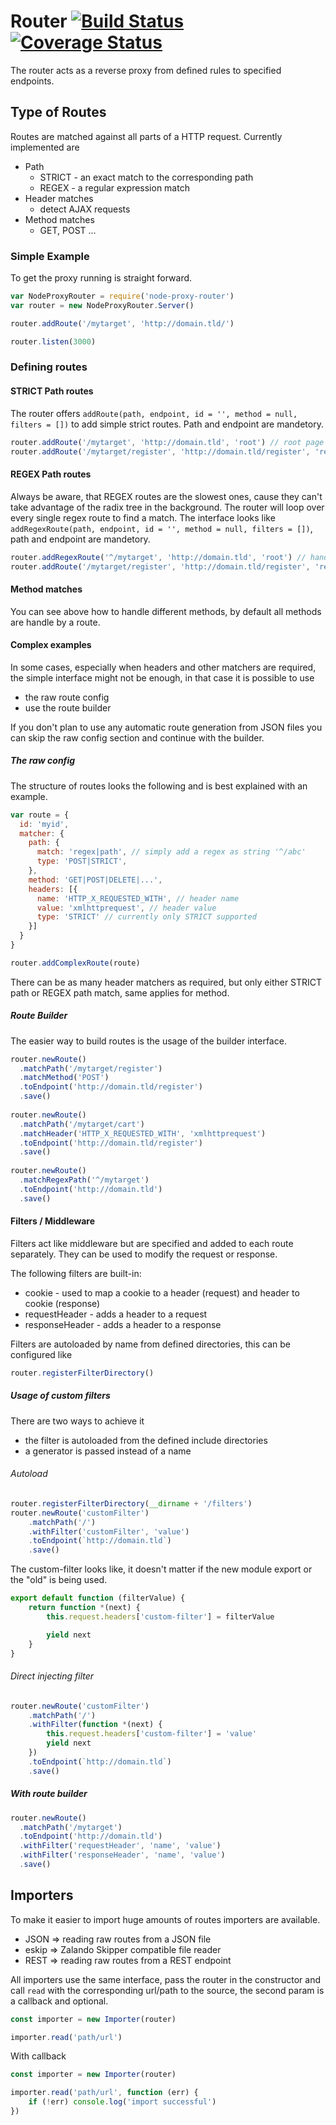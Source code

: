 # Router [![Build Status](https://travis-ci.org/evangelion1204/node-proxy-router.svg)](https://travis-ci.org/evangelion1204/node-proxy-router) [![Coverage Status](https://coveralls.io/repos/evangelion1204/node-proxy-router/badge.svg?branch=master&service=github)](https://coveralls.io/github/evangelion1204/node-proxy-router?branch=master)

The router acts as a reverse proxy from defined rules to specified endpoints.

## Type of Routes

Routes are matched against all parts of a HTTP request. Currently implemented are

* Path
    * STRICT - an exact match to the corresponding path
    * REGEX - a regular expression match
* Header matches
    * detect AJAX requests
* Method matches
    * GET, POST ...
 
### Simple Example

To get the proxy running is straight forward.

```js
var NodeProxyRouter = require('node-proxy-router')
var router = new NodeProxyRouter.Server()

router.addRoute('/mytarget', 'http://domain.tld/')

router.listen(3000)
```

### Defining routes

#### STRICT Path routes

The router offers `addRoute(path, endpoint, id = '', method = null, filters = [])` to add simple strict routes. Path and endpoint are mandetory.

```js
router.addRoute('/mytarget', 'http://domain.tld', 'root') // root page
router.addRoute('/mytarget/register', 'http://domain.tld/register', 'register', 'POST') // just handle POST requests for /register
```

#### REGEX Path routes

Always be aware, that REGEX routes are the slowest ones, cause they can't take advantage of the radix tree in the background. The router will loop over every single regex route to find a match. The interface looks like `addRegexRoute(path, endpoint, id = '', method = null, filters = [])`, path and endpoint are mandetory.

```js
router.addRegexRoute('^/mytarget', 'http://domain.tld', 'root') // handle all requests that starts with /mytarget
router.addRoute('/mytarget/register', 'http://domain.tld/register', 'register', 'POST') // expect the register POST
```

#### Method matches

You can see above how to handle different methods, by default all methods are handle by a route.

#### Complex examples

In some cases, especially when headers and other matchers are required, the simple interface might not be enough, in that case it is possible to use
* the raw route config
* use the route builder

If you don't plan to use any automatic route generation from JSON files you can skip the raw config section and continue with the builder.  

##### The raw config

The structure of routes looks the following and is best explained with an example.

```js
var route = {
  id: 'myid',
  matcher: {
    path: {
      match: 'regex|path', // simply add a regex as string '^/abc'
      type: 'POST|STRICT',
    },
    method: 'GET|POST|DELETE|...',
    headers: [{
      name: 'HTTP_X_REQUESTED_WITH', // header name
      value: 'xmlhttprequest', // header value
      type: 'STRICT' // currently only STRICT supported
    }]
  }
}

router.addComplexRoute(route)
```

There can be as many header matchers as required, but only either STRICT path or REGEX path match, same applies for method. 

##### Route Builder

The easier way to build routes is the usage of the builder interface.

```js
router.newRoute()
  .matchPath('/mytarget/register')
  .matchMethod('POST')
  .toEndpoint('http://domain.tld/register')
  .save()
  
router.newRoute()
  .matchPath('/mytarget/cart')
  .matchHeader('HTTP_X_REQUESTED_WITH', 'xmlhttprequest')
  .toEndpoint('http://domain.tld/register')
  .save()
  
router.newRoute()
  .matchRegexPath('^/mytarget')
  .toEndpoint('http://domain.tld')
  .save()
```

#### Filters / Middleware

Filters act like middleware but are specified and added to each route separately. They can be used to modify the request or response.

The following filters are built-in:
- cookie - used to map a cookie to a header (request) and header to cookie (response)
- requestHeader - adds a header to a request
- responseHeader - adds a header to a response

Filters are autoloaded by name from defined directories, this can be configured like

```js
router.registerFilterDirectory()
```

##### Usage of custom filters

There are two ways to achieve it
- the filter is autoloaded from the defined include directories
- a generator is passed instead of a name

###### Autoload

```js
router.registerFilterDirectory(__dirname + '/filters')
router.newRoute('customFilter')
    .matchPath('/')
    .withFilter('customFilter', 'value')
    .toEndpoint(`http://domain.tld`)
    .save()
```

The custom-filter looks like, it doesn't matter if the new module export or the "old" is being used.

```js
export default function (filterValue) {
    return function *(next) {
        this.request.headers['custom-filter'] = filterValue

        yield next
    }
}
```

###### Direct injecting filter

```js
router.newRoute('customFilter')
    .matchPath('/')
    .withFilter(function *(next) {
        this.request.headers['custom-filter'] = 'value'
        yield next
    })
    .toEndpoint(`http://domain.tld`)
    .save()
```

##### With route builder

```js
router.newRoute()
  .matchPath('/mytarget')
  .toEndpoint('http://domain.tld')
  .withFilter('requestHeader', 'name', 'value')
  .withFilter('responseHeader', 'name', 'value')
  .save()
```

## Importers

To make it easier to import huge amounts of routes importers are available.

- JSON => reading raw routes from a JSON file
- eskip => Zalando Skipper compatible file reader
- REST => reading raw routes from a REST endpoint

All importers use the same interface, pass the router in the constructor and call `read` with the corresponding url/path to the source, the second param is a callback and optional.

```js
const importer = new Importer(router)

importer.read('path/url')
```

With callback
```js
const importer = new Importer(router)

importer.read('path/url', function (err) {
    if (!err) console.log('import successful')
})
```